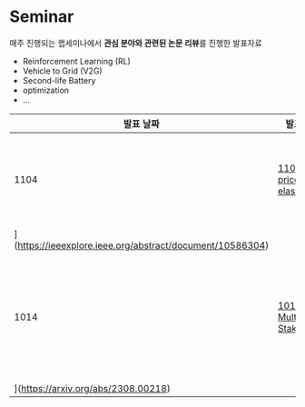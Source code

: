 # Seminar
매주 진행되는 랩세미나에서 **관심 분야와 관련된 논문 리뷰**를 진행한 발표자료
+ Reinforcement Learning (RL)
+ Vehicle to Grid (V2G)
+ Second-life Battery
+ optimization
+ ...

| 발표 날짜 | 발표 자료 | 논문  |
|-----------|------|------|
|   1104    | [1104_V2B, price elasticity](https://github.com/SHKim26/Seminar/blob/main/2024/1104_V2B%2C%20price%20elasticity_%EA%B9%80%EC%83%81%ED%9B%88.pdf) | [Incentivizing EVs to Participate in V2B Interactions using the Stackelberg Game
](https://ieeexplore.ieee.org/abstract/document/10586304) |
|   1014    | [1014_V2G, Multi-Stakeholder](https://github.com/SHKim26/Seminar/blob/main/2024/1014_V2G%2C%20Multi-Stakeholder_%EA%B9%80%EC%83%81%ED%9B%88.pdf) |  [Deep Reinforcement Learning-Based Battery Conditioning Hierarchical V2G Coordination for Multi-Stakeholder Benefits
](https://arxiv.org/abs/2308.00218) |




